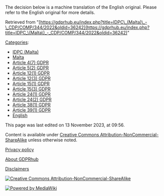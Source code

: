 The decision below is a machine translation of the English original. Please refer to the English original for more details.

Retrieved from "[https://gdprhub.eu/index.php?title=IDPC\_(Malta)\_-\_CDP/COMP/344/2022&oldid=36242](https://gdprhub.eu/index.php?title=IDPC_\(Malta\)_-_CDP/COMP/344/2022&oldid=36242)"

[Categories](/index.php?title=Special:Categories "Special:Categories"):

*   [IDPC (Malta)](/index.php?title=Category:IDPC_\(Malta\) "Category:IDPC (Malta)")
*   [Malta](/index.php?title=Category:Malta "Category:Malta")
*   [Article 4(7) GDPR](/index.php?title=Category:Article_4\(7\)_GDPR "Category:Article 4(7) GDPR")
*   [Article 5(2) GDPR](/index.php?title=Category:Article_5\(2\)_GDPR "Category:Article 5(2) GDPR")
*   [Article 12(1) GDPR](/index.php?title=Category:Article_12\(1\)_GDPR "Category:Article 12(1) GDPR")
*   [Article 12(3) GDPR](/index.php?title=Category:Article_12\(3\)_GDPR "Category:Article 12(3) GDPR")
*   [Article 15(1) GDPR](/index.php?title=Category:Article_15\(1\)_GDPR "Category:Article 15(1) GDPR")
*   [Article 15(3) GDPR](/index.php?title=Category:Article_15\(3\)_GDPR "Category:Article 15(3) GDPR")
*   [Article 24(1) GDPR](/index.php?title=Category:Article_24\(1\)_GDPR "Category:Article 24(1) GDPR")
*   [Article 24(2) GDPR](/index.php?title=Category:Article_24\(2\)_GDPR "Category:Article 24(2) GDPR")
*   [Article 38(1) GDPR](/index.php?title=Category:Article_38\(1\)_GDPR "Category:Article 38(1) GDPR")
*   [Article 39(1) GDPR](/index.php?title=Category:Article_39\(1\)_GDPR "Category:Article 39(1) GDPR")
*   [English](/index.php?title=Category:English "Category:English")

This page was last edited on 13 November 2023, at 09:56.

Content is available under [Creative Commons Attribution-NonCommercial-ShareAlike](https://creativecommons.org/licenses/by-nc-sa/4.0/) unless otherwise noted.

[Privacy policy](/index.php?title=GDPRhub:Privacy_policy)

[About GDPRhub](/index.php?title=GDPRhub:About)

[Disclaimers](/index.php?title=GDPRhub:General_disclaimer)

[![Creative Commons Attribution-NonCommercial-ShareAlike](/resources/assets/licenses/cc-by-nc-sa.png)](https://creativecommons.org/licenses/by-nc-sa/4.0/)

[![Powered by MediaWiki](/resources/assets/poweredby_mediawiki_88x31.png)](https://www.mediawiki.org/)

